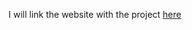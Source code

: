 I will link the website with the project [here](https://marissareuther.github.io/Stat_184_Final_Project/)
